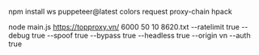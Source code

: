 npm install ws puppeteer@latest colors request proxy-chain hpack



node main.js https://topproxy.vn/ 6000 50 10 8620.txt --ratelimit true --debug true --spoof true --bypass  true --headless true  --origin vn --auth true
